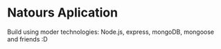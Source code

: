 # Natours Aplication

Build using moder technologies: Node.js, express, mongoDB, mongoose and friends :D